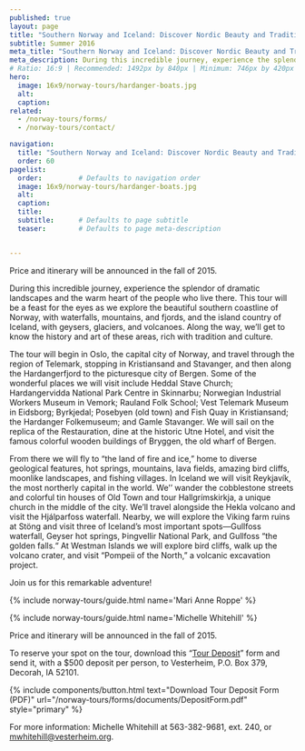```yaml
---
published: true
layout: page
title: "Southern Norway and Iceland: Discover Nordic Beauty and Traditions"
subtitle: Summer 2016 
meta_title: "Southern Norway and Iceland: Discover Nordic Beauty and Traditions"
meta_description: During this incredible journey, experience the splendor of dramatic landscapes and the warm heart of the people who live there.  
# Ratio: 16:9 | Recommended: 1492px by 840px | Minimum: 746px by 420px
hero:
  image: 16x9/norway-tours/hardanger-boats.jpg
  alt: 
  caption:
related:
  - /norway-tours/forms/
  - /norway-tours/contact/

navigation:
  title: "Southern Norway and Iceland: Discover Nordic Beauty and Traditions"
  order: 60  
pagelist:
  order:         # Defaults to navigation order
  image: 16x9/norway-tours/hardanger-boats.jpg
  alt: 
  caption:   
  title: 
  subtitle:      # Defaults to page subtitle
  teaser:        # Defaults to page meta-description


---
```

Price and itinerary will be announced in the fall of 2015.

During this incredible journey, experience the splendor of dramatic landscapes and the warm heart of the people who live there. This tour will be a feast for the eyes as we explore the beautiful southern coastline of Norway, with waterfalls, mountains, and fjords, and the island country of Iceland, with geysers, glaciers, and volcanoes. Along the way, we’ll get to know the history and art of these areas, rich with tradition and culture.

The tour will begin in Oslo, the capital city of Norway, and travel through the region of Telemark, stopping in Kristiansand and Stavanger, and then along the Hardangerfjord to the picturesque city of Bergen. Some of the wonderful places we will visit include Heddal Stave Church; Hardangervidda National Park Centre in Skinnarbu; Norwegian Industrial Workers Museum in Vemork; Rauland Folk School; Vest Telemark Museum in Eidsborg; Byrkjedal; Posebyen (old town) and Fish Quay in Kristiansand; the Hardanger Folkemuseum; and Gamle Stavanger. We will sail on the replica of the Restauration, dine at the historic Utne Hotel, and visit the famous colorful wooden buildings of Bryggen, the old wharf of Bergen.

From there we will fly to “the land of fire and ice,” home to diverse geological features, hot springs, mountains, lava fields, amazing bird cliffs, moonlike landscapes, and fishing villages. In Iceland we will visit Reykjavík, the most northerly capital in the world. We’’ wander the cobblestone streets and colorful tin houses of Old Town and tour Hallgrímskirkja, a unique church in the middle of the city. We’ll travel alongside the Hekla volcano and visit the Hjálparfoss waterfall. Nearby, we will explore the Viking farm ruins at Stöng and visit three of Iceland’s most important spots—Gullfoss waterfall, Geyser hot springs, Þingvellir National Park, and Gullfoss “the golden falls.“ At Westman Islands we will explore bird cliffs, walk up the volcano crater, and visit “Pompeii of the North,” a volcanic excavation project.

Join us for this remarkable adventure!

{% include norway-tours/guide.html name='Mari Anne Roppe' %}

{% include norway-tours/guide.html name='Michelle Whitehill' %}

Price and itinerary will be announced in the fall of 2015.

To reserve your spot on the tour, download this “[Tour Deposit](/norway-tours/forms/documents/DepositForm.pdf)” form and send it, with a $500 deposit per person, to Vesterheim, P.O. Box 379, Decorah, IA 52101.

{% include components/button.html text="Download Tour Deposit Form (PDF)" url="/norway-tours/forms/documents/DepositForm.pdf" style="primary" %} 

For more information: Michelle Whitehill at 563-382-9681, ext. 240, or [mwhitehill@vesterheim.org](mailto:mwhitehill@vesterheim.org).
